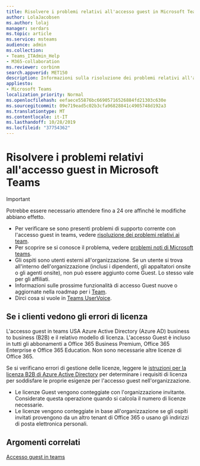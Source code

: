 ```yaml
---
title: Risolvere i problemi relativi all'accesso guest in Microsoft Teams
author: LolaJacobsen
ms.author: lolaj
manager: serdars
ms.topic: article
ms.service: msteams
audience: admin
ms.collection:
- Teams_ITAdmin_Help
- M365-collaboration
ms.reviewer: corbinm
search.appverid: MET150
description: Informazioni sulla risoluzione dei problemi relativi all'accesso guest in Microsoft teams.
appliesto:
- Microsoft Teams
localization_priority: Normal
ms.openlocfilehash: eefaece55876bc66905716526884fd21303c630e
ms.sourcegitcommit: 09e719ead5c02b3cfa96828841c4905748d192a3
ms.translationtype: MT
ms.contentlocale: it-IT
ms.lasthandoff: 10/28/2019
ms.locfileid: "37754362"
---
```

<a name="troubleshoot-problems-with-guest-access-in-microsoft-teams"></a>Risolvere i problemi relativi all'accesso guest in Microsoft Teams
======================================================

> [!IMPORTANT]
> Potrebbe essere necessario attendere fino a 24 ore affinché le modifiche abbiano effetto. 


- Per verificare se sono presenti problemi di supporto corrente con l'accesso guest in teams, vedere [risoluzione dei problemi relativi ai team](https://docs.microsoft.com/MicrosoftTeams/troubleshoot/).
- Per scoprire se si conosce il problema, vedere [problemi noti di Microsoft teams](Known-issues.md).
- Gli ospiti sono utenti esterni all'organizzazione. Se un utente si trova all'interno dell'organizzazione (inclusi i dipendenti, gli appaltatori onsite o gli agenti onsite), non può essere aggiunto come Guest. Lo stesso vale per gli affiliati.
- Informazioni sulle prossime funzionalità di accesso Guest nuove o aggiornate nella roadmap per i [Team](https://aka.ms/teamsroadmap).
- Dirci cosa si vuole in [Teams UserVoice](https://aka.ms/TeamsUserVoice).

## <a name="if-your-guests-are-seeing-license-errors"></a>Se i clienti vedono gli errori di licenza

L'accesso guest in teams USA Azure Active Directory (Azure AD) business to business (B2B) e il relativo modello di licenza. L'accesso Guest è incluso in tutti gli abbonamenti a Office 365 Business Premium, Office 365 Enterprise e Office 365 Education. Non sono necessarie altre licenze di Office 365.

Se si verificano errori di gestione delle licenze, leggere le [istruzioni per la licenza B2B di Azure Active Directory](https://docs.microsoft.com/azure/active-directory/b2b/licensing-guidance) per determinare i requisiti di licenza per soddisfare le proprie esigenze per l'accesso guest nell'organizzazione.


- Le licenze Guest vengono conteggiate con l'organizzazione invitante. Considerate questa operazione quando si calcola il numero di licenze necessarie.
- Le licenze vengono conteggiate in base all'organizzazione se gli ospiti invitati provengono da un altro tenant di Office 365 o usano gli indirizzi di posta elettronica personali.

## <a name="related-topics"></a>Argomenti correlati

[Accesso guest in teams](guest-access.md)


